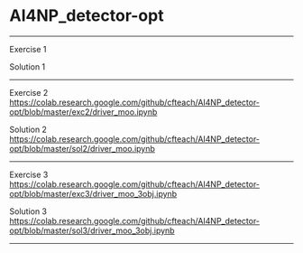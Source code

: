 # AI4NP_detector-opt


-----------------------------------------------------------------------------------------------------
Exercise 1


Solution 1

-----------------------------------------------------------------------------------------------------
Exercise 2
https://colab.research.google.com/github/cfteach/AI4NP_detector-opt/blob/master/exc2/driver_moo.ipynb 

Solution 2
https://colab.research.google.com/github/cfteach/AI4NP_detector-opt/blob/master/sol2/driver_moo.ipynb 

-----------------------------------------------------------------------------------------------------
Exercise 3
https://colab.research.google.com/github/cfteach/AI4NP_detector-opt/blob/master/exc3/driver_moo_3obj.ipynb 

Solution 3
https://colab.research.google.com/github/cfteach/AI4NP_detector-opt/blob/master/sol3/driver_moo_3obj.ipynb 

-----------------------------------------------------------------------------------------------------
